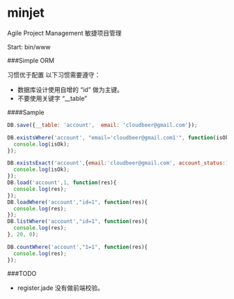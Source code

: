 minjet
======

Agile Project Management 敏捷项目管理


Start: bin/www


###Simple ORM 

习惯优于配置
以下习惯需要遵守：
* 数据库设计使用自增的 “id” 做为主键。
* 不要使用关键字 “__table”


####Sample

```javascript
DB.save({__table: 'account',  email: 'cloudbeer@gmail.com'});

DB.existsWhere('account', "email='cloudbeer@gmail.com1'", function(isOk){
  console.log(isOk);
});

DB.existsExact('account',{email:'cloudbeer@gmail.com', account_status:1}, function(isOk){
  console.log(isOk);
});
DB.load('account',1, function(res){
  console.log(res);
});
DB.loadWhere('account',"id=1", function(res){
  console.log(res);
});
DB.listWhere('account',"id=1", function(res){
  console.log(res);
}, 20, 0);

DB.countWhere('account',"1=1", function(res){
  console.log(res);
});
```

###TODO
* register.jade 没有做前端校验。
